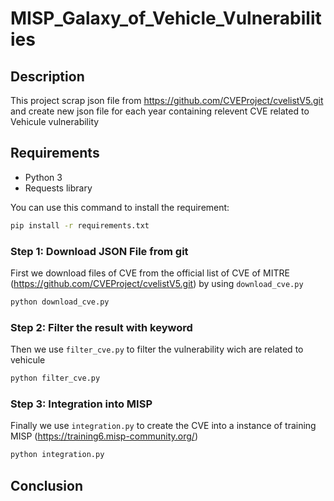 # MISP_Galaxy_of_Vehicle_Vulnerabilities

## Description
This project scrap json file from https://github.com/CVEProject/cvelistV5.git and create new json file for each year containing relevent CVE related to Vehicule vulnerability

## Requirements
- Python 3
- Requests library

You can use this command to install the requirement:

```sh
pip install -r requirements.txt
```

### Step 1: Download JSON File from git
First we download files of CVE from the official list of CVE of MITRE (https://github.com/CVEProject/cvelistV5.git) by using `download_cve.py`

```sh
python download_cve.py
```

### Step 2: Filter the result with keyword
Then we use `filter_cve.py` to filter the vulnerability wich are related to vehicule

```sh
python filter_cve.py
```


### Step 3: Integration into MISP
Finally we use `integration.py` to create the CVE into a instance of training MISP (https://training6.misp-community.org/)

```sh
python integration.py
```


## Conclusion
